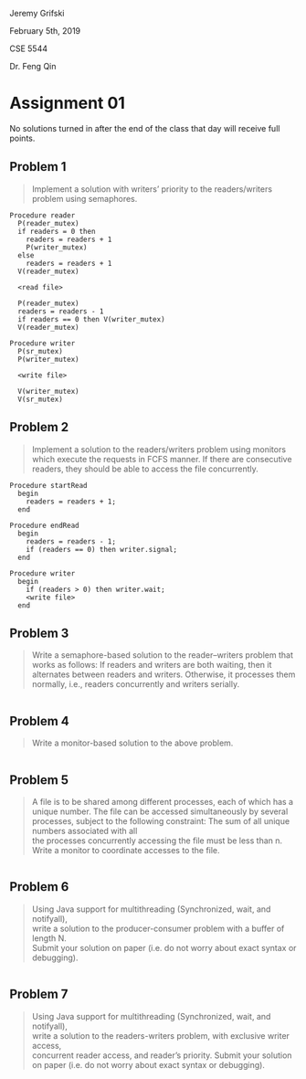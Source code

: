 Jeremy Grifski

February 5th, 2019

CSE 5544

Dr. Feng Qin

# Assignment 01

No solutions turned in after the end of the class that day will receive full
points.

## Problem 1

> Implement a solution with writers’ priority to the readers/writers problem
> using semaphores.

```
Procedure reader
  P(reader_mutex)
  if readers = 0 then     
    readers = readers + 1
    P(writer_mutex)
  else     
    readers = readers + 1
  V(reader_mutex)

  <read file>

  P(reader_mutex)
  readers = readers - 1  
  if readers == 0 then V(writer_mutex)
  V(reader_mutex)

Procedure writer
  P(sr_mutex)
  P(writer_mutex)

  <write file>

  V(writer_mutex)
  V(sr_mutex)
```

## Problem 2

> Implement a solution to the readers/writers problem using monitors which
> execute the requests in FCFS manner. If there are consecutive readers, they
> should be able to access the file concurrently.

```
Procedure startRead
  begin
    readers = readers + 1;
  end

Procedure endRead
  begin
    readers = readers - 1;
    if (readers == 0) then writer.signal;
  end

Procedure writer
  begin
    if (readers > 0) then writer.wait;
    <write file>
  end
```

## Problem 3

> Write a semaphore-based solution to the reader–writers problem that works as
> follows: If readers and writers are both waiting, then it alternates between
> readers and  writers. Otherwise, it processes them normally, i.e., readers
> concurrently and writers serially.  

```
```

## Problem 4

> Write a monitor-based solution to the above problem.

```
```

## Problem 5

> A file is to be shared among different processes, each of which has a unique
> number. The file can be accessed simultaneously by several processes, subject
> to the following constraint: The sum of all unique numbers associated with all   
> the processes concurrently accessing the file must be less than n. Write a
> monitor to coordinate accesses to the file.

```
```

## Problem 6

> Using Java support for multithreading (Synchronized, wait, and notifyall),  
> write a solution to the producer-consumer problem with a buffer of length N.  
> Submit your solution on paper (i.e. do not worry about exact syntax or debugging).

```java
```

## Problem 7

> Using Java support for multithreading (Synchronized, wait, and notifyall),  
> write a solution to the readers-writers problem, with exclusive writer access,  
> concurrent reader access, and reader’s priority. Submit your solution on paper
> (i.e. do not worry about exact syntax or debugging).  

```java
```
